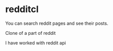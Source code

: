 # redditcl

You can search reddit pages and see their posts.

Clone of a part of reddit

I have worked with reddit api
